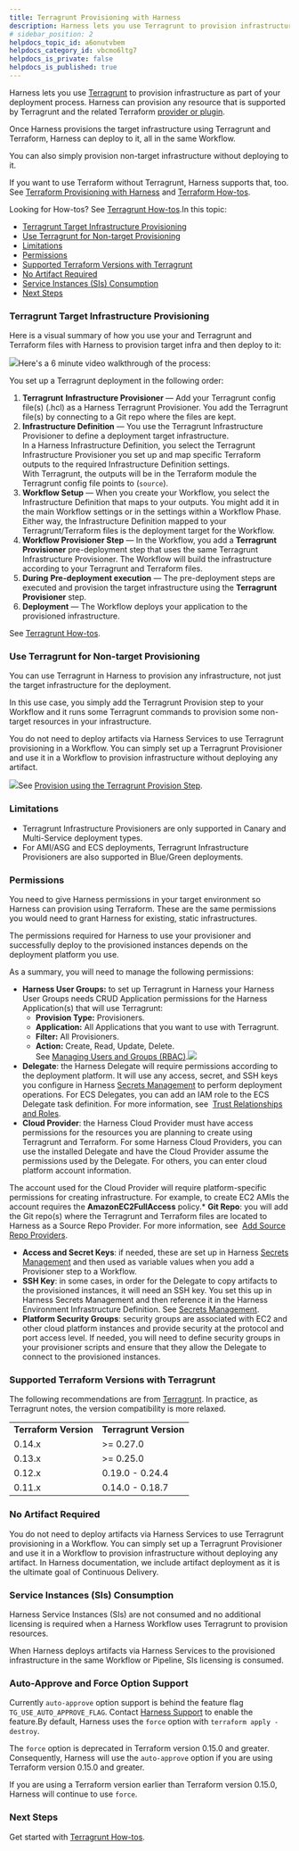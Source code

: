 ```yaml
---
title: Terragrunt Provisioning with Harness
description: Harness lets you use Terragrunt to provision infrastructure as part of your deployment process.
# sidebar_position: 2
helpdocs_topic_id: a6onutvbem
helpdocs_category_id: vbcmo6ltg7
helpdocs_is_private: false
helpdocs_is_published: true
---
```


Harness lets you use [Terragrunt](https://terragrunt.gruntwork.io/) to provision infrastructure as part of your deployment process. Harness can provision any resource that is supported by Terragrunt and the related Terraform [provider or plugin](https://www.terraform.io/docs/configuration/providers.html).

Once Harness provisions the target infrastructure using Terragrunt and Terraform, Harness can deploy to it, all in the same Workflow.

You can also simply provision non-target infrastructure without deploying to it.

If you want to use Terraform without Terragrunt, Harness supports that, too. See [Terraform Provisioning with Harness](/article/hh52ews03d-terraform-provisioning-with-harness) and [Terraform How-tos](/article/9pvvgcdbjh-terrform-provisioner).

Looking for How-tos? See [Terragrunt How-tos](/article/a9e63yqb2j-terragrunt-how-tos).In this topic:

* [Terragrunt Target Infrastructure Provisioning](https://docs.harness.io/article/a6onutvbem-terragrunt-provisioning-with-harness#terragrunt_target_infrastructure_provisioning)
* [Use Terragrunt for Non-target Provisioning](https://docs.harness.io/article/a6onutvbem-terragrunt-provisioning-with-harness#use_terragrunt_for_non_target_provisioning)
* [Limitations](https://docs.harness.io/article/a6onutvbem-terragrunt-provisioning-with-harness#limitations)
* [Permissions](https://docs.harness.io/article/a6onutvbem-terragrunt-provisioning-with-harness#permissions)
* [Supported Terraform Versions with Terragrunt](https://docs.harness.io/article/a6onutvbem-terragrunt-provisioning-with-harness#supported_terraform_versions_with_terragrunt)
* [No Artifact Required](https://docs.harness.io/article/a6onutvbem-terragrunt-provisioning-with-harness#no_artifact_required)
* [Service Instances (SIs) Consumption](https://docs.harness.io/article/a6onutvbem-terragrunt-provisioning-with-harness#service_instances_s_is_consumption)
* [Next Steps](https://docs.harness.io/article/a6onutvbem-terragrunt-provisioning-with-harness#next_steps)

### Terragrunt Target Infrastructure Provisioning

Here is a visual summary of how you use your and Terragrunt and Terraform files with Harness to provision target infra and then deploy to it:

![](./static/terragrunt-provisioning-with-harness-36.png)Here's a 6 minute video walkthrough of the process:

You set up a Terragrunt deployment in the following order:

1. **Terragrunt** **Infrastructure Provisioner** — Add your Terragrunt config file(s) (.hcl) as a Harness Terragrunt Provisioner. You add the Terragrunt file(s) by connecting to a Git repo where the files are kept.
2. **​Infrastructure Definition** — You use the Terragrunt Infrastructure Provisioner to define a deployment target infrastructure.  
In a Harness Infrastructure Definition, you select the Terragrunt Infrastructure Provisioner you set up and map specific Terraform outputs to the required Infrastructure Definition settings.  
With Terragrunt, the outputs will be in the Terraform module the Terragrunt config file points to (`source`).
3. **Workflow Setup** — When you create your Workflow, you select the Infrastructure Definition that maps to your outputs. You might add it in the main Workflow settings or in the settings within a Workflow Phase. Either way, the Infrastructure Definition mapped to your Terragrunt/Terraform files is the deployment target for the Workflow.
4. **Workflow Provisioner Step** — In the Workflow, you add a **Terragrunt** **Provisioner** pre-deployment step that uses the same Terragrunt Infrastructure Provisioner. The Workflow will build the infrastructure according to your Terragrunt and Terraform files.
5. **During** **Pre-deployment execution** — The pre-deployment steps are executed and provision the target infrastructure using the **Terragrunt** **Provisioner** step.
6. **Deployment** — The Workflow deploys your application to the provisioned infrastructure.

See [Terragrunt How-tos](/article/a9e63yqb2j-terragrunt-how-tos).

### Use Terragrunt for Non-target Provisioning

You can use Terragrunt in Harness to provision any infrastructure, not just the target infrastructure for the deployment.

In this use case, you simply add the Terragrunt Provision step to your Workflow and it runs some Terragrunt commands to provision some non-target resources in your infrastructure.

You do not need to deploy artifacts via Harness Services to use Terragrunt provisioning in a Workflow. You can simply set up a Terragrunt Provisioner and use it in a Workflow to provision infrastructure without deploying any artifact.

![](./static/terragrunt-provisioning-with-harness-37.png)See [Provision using the Terragrunt Provision Step](/article/jbzxpljhlo-provision-using-the-terragrunt-provision-step).

### Limitations

* Terragrunt Infrastructure Provisioners are only supported in Canary and Multi-Service deployment types.
* For AMI/ASG and ECS deployments, Terragrunt Infrastructure Provisioners are also supported in Blue/Green deployments.

### Permissions

You need to give Harness permissions in your target environment so Harness can provision using Terraform. These are the same permissions you would need to grant Harness for existing, static infrastructures.

The permissions required for Harness to use your provisioner and successfully deploy to the provisioned instances depends on the deployment platform you use.

As a summary, you will need to manage the following permissions:

* **Harness User Groups:** to set up Terragrunt in Harness your Harness User Groups needs CRUD Application permissions for the Harness Application(s) that will use Terragrunt:
	+ **Provision Type:** Provisioners.
	+ **Application:** All Applications that you want to use with Terragrunt.
	+ **Filter:** All Provisioners.
	+ **Action:** Create, Read, Update, Delete.  
	See [Managing Users and Groups (RBAC)](/article/ven0bvulsj-users-and-permissions).![](./static/terragrunt-provisioning-with-harness-38.png)
* **Delegate**: the Harness Delegate will require permissions according to the deployment platform. It will use any access, secret, and SSH keys you configure in Harness [Secrets Management](https://docs.harness.io/article/au38zpufhr-secret-management) to perform deployment operations. For ECS Delegates, you can add an IAM role to the ECS Delegate task definition. For more information, see  [Trust Relationships and Roles](https://docs.harness.io/article/wrm6hpyrjl-harness-ecs-delegate#trust_relationships_and_roles).
* **Cloud Provider**: the Harness Cloud Provider must have access permissions for the resources you are planning to create using Terragrunt and Terraform. For some Harness Cloud Providers, you can use the installed Delegate and have the Cloud Provider assume the permissions used by the Delegate. For others, you can enter cloud platform account information.

The account used for the Cloud Provider will require platform-specific permissions for creating infrastructure. For example, to create EC2 AMIs the account requires the **AmazonEC2FullAccess** policy.* **Git Repo**: you will add the Git repo(s) where the Terragrunt and Terraform files are located to Harness as a Source Repo Provider. For more information, see  [Add Source Repo Providers](https://docs.harness.io/article/ay9hlwbgwa-add-source-repo-providers).
* **Access and Secret Keys**: if needed, these are set up in Harness [Secrets Management](https://docs.harness.io/article/au38zpufhr-secret-management) and then used as variable values when you add a Provisioner step to a Workflow.
* **SSH Key**: in some cases, in order for the Delegate to copy artifacts to the provisioned instances, it will need an SSH key. You set this up in Harness Secrets Management and then reference it in the Harness Environment Infrastructure Definition. See [Secrets Management](https://docs.harness.io/article/au38zpufhr-secret-management).
* **Platform Security Groups**: security groups are associated with EC2 and other cloud platform instances and provide security at the protocol and port access level. If needed, you will need to define security groups in your provisioner scripts and ensure that they allow the Delegate to connect to the provisioned instances.

### Supported Terraform Versions with Terragrunt

The following recommendations are from [Terragrunt](https://terragrunt.gruntwork.io/docs/getting-started/supported-terraform-versions/). In practice, as Terragrunt notes, the version compatibility is more relaxed.



|  |  |
| --- | --- |
| **Terraform Version** | **Terragrunt Version** |
| 0.14.x | >= 0.27.0 |
| 0.13.x | >= 0.25.0 |
| 0.12.x | 0.19.0 - 0.24.4 |
| 0.11.x | 0.14.0 - 0.18.7 |

### No Artifact Required

You do not need to deploy artifacts via Harness Services to use Terragrunt provisioning in a Workflow. You can simply set up a Terragrunt Provisioner and use it in a Workflow to provision infrastructure without deploying any artifact. In Harness documentation, we include artifact deployment as it is the ultimate goal of Continuous Delivery.

### Service Instances (SIs) Consumption

Harness Service Instances (SIs) are not consumed and no additional licensing is required when a Harness Workflow uses Terragrunt to provision resources.

When Harness deploys artifacts via Harness Services to the provisioned infrastructure in the same Workflow or Pipeline, SIs licensing is consumed.

### Auto-Approve and Force Option Support

Currently `auto-approve` option support is behind the feature flag `TG_USE_AUTO_APPROVE_FLAG`. Contact [Harness Support](mailto:support@harness.io) to enable the feature.By default, Harness uses the `force` option with `terraform apply -destroy`. 

The `force` option is deprecated in Terraform version 0.15.0 and greater. Consequently, Harness will use the `auto-approve` option if you are using Terraform version 0.15.0 and greater. 

If you are using a Terraform version earlier than Terraform version 0.15.0, Harness will continue to use `force`.

### Next Steps

Get started with [Terragrunt How-tos](/article/a9e63yqb2j-terragrunt-how-tos).

